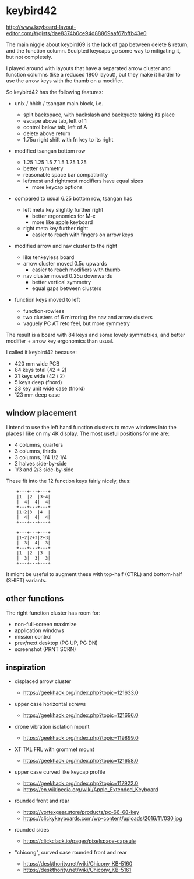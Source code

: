 keybird42
=========

http://www.keyboard-layout-editor.com/#/gists/dae8374b0ce94d88869aaf67bffb43e0

The main niggle about keybird69 is the lack of gap between delete &
return, and the function column. Sculpted keycaps go some way to
mitigating it, but not completely.

I played around with layouts that have a separated arrow cluster and
function columns (like a reduced 1800 layout), but they make it harder
to use the arrow keys with the thumb on a modifier.

So keybird42 has the following features:

  * unix / hhkb / tsangan main block, i.e.
      - split backspace, with backslash and backquote taking its place
      - escape above tab, left of 1
      - control below tab, left of A
      - delete above return
      - 1.75u right shift with fn key to its right

  * modified tsangan bottom row
      - 1.25 1.25 1.5 7 1.5 1.25 1.25
      - better symmetry
      - reasonable space bar compatibility
      - leftmost and rightmost modifiers have equal sizes
          + more keycap options

  * compared to usual 6.25 bottom row, tsangan has
      - left meta key slightly further right
          + better ergonomics for M-x
          + more like apple keyboard
      - right meta key further right
          + easier to reach with fingers on arrow keys

  * modified arrow and nav cluster to the right
      - like tenkeyless board
      - arrow cluster moved 0.5u upwards
          + easier to reach modifiers with thumb
      - nav cluster moved 0.25u downwards
          + better vertical symmetry
          + equal gaps between clusters

  * function keys moved to left
      - function-rowless
      - two clusters of 6 mirroring the nav and arrow clusters
      - vaguely PC AT reto feel, but more symmetry

The result is a board with 84 keys and some lovely symmetries,
and better modifier + arrow key ergonomics than usual.

I called it keybird42 because:

  * 420 mm wide PCB
  * 84 keys total (42 * 2)
  * 21 keys wide (42 / 2)
  * 5 keys deep (fnord)
  * 23 key unit wide case (fnord)
  * 123 mm deep case


window placement
----------------

I intend to use the left hand function clusters to move windows into
the places I like on my 4K display. The most useful positions for me
are:

   * 4 columns, quarters
   * 3 columns, thirds
   * 3 columns, 1/4 1/2 1/4
   * 2 halves side-by-side
   * 1/3 and 2/3 side-by-side

These fit into the 12 function keys fairly nicely, thus:

        +---+---+---+
        |1  |2  |3+4|
        |  4|  4|  4|
        +---+---+---+
        |1+2|3  |4  |
        |  4|  4|  4|
        +---+---+---+

        +---+---+---+
        |1+2|2+3|2+3|
        |  3|  4|  3|
        +---+---+---+
        |1  |2  |3  |
        |  3|  3|  3|
        +---+---+---+

It might be useful to augment these with top-half (CTRL) and
bottom-half (SHIFT) variants.


other functions
---------------

The right function cluster has room for:

  * non-full-screen maximize
  * application windows
  * mission control
  * prev/next desktop (PG UP, PG DN)
  * screenshot (PRNT SCRN)


inspiration
-----------

  * displaced arrow cluster
      - https://geekhack.org/index.php?topic=121633.0

  * upper case horizontal screws
      - https://geekhack.org/index.php?topic=121696.0

  * drone vibration isolation mount
      - https://geekhack.org/index.php?topic=119899.0

  * XT TKL FRL with grommet mount
      - https://geekhack.org/index.php?topic=121658.0

  * upper case curved like keycap profile
      - https://geekhack.org/index.php?topic=117922.0
      - https://en.wikipedia.org/wiki/Apple_Extended_Keyboard

  * rounded front and rear
      - https://vortexgear.store/products/pc-66-68-key
      - https://clickykeyboards.com/wp-content/uploads/2016/11/030.jpg

  * rounded sides
      - https://clickclack.io/pages/pixelspace-capsule

  * "chicong", curved case rounded front and rear
      - https://deskthority.net/wiki/Chicony_KB-5160
      - https://deskthority.net/wiki/Chicony_KB-5161
